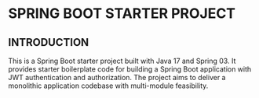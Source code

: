 # SPRING BOOT STARTER PROJECT
## INTRODUCTION
This is a Spring Boot starter project built with Java 17 and Spring 03. It provides starter boilerplate code for building a Spring Boot application with JWT authentication and authorization. The project aims to deliver a monolithic application codebase with multi-module feasibility.
